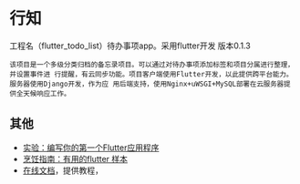 # 行知
   工程名（flutter_todo_list）待办事项app。采用flutter开发
   版本0.1.3
    
    该项目是一个多级分类归档的备忘录项目。可以通过对待办事项添加标签和项目分属进行整理，并设置事件进 行提醒，有云同步功能。项目客户端使用Flutter开发，以此提供跨平台能力。服务器使用Django开发，作为应 用后端支持，使用Nginx+uWSGI+MySQL部署在云服务器提供全天候响应工作。


## 其他
 -  [实验：编写你的第一个Flutter应用程序](https://flutter.dev/docs/get-started/codelab)
 -  [烹饪指南：有用的flutter 样本](https://flutter.dev/docs/cookbook)
 -  [在线文档](https://flutter.dev/docs)，提供教程，
